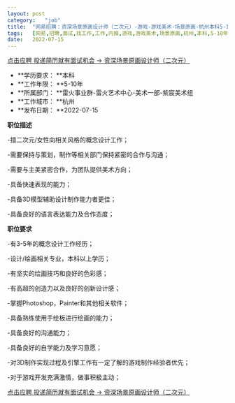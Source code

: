 ```yaml
---
layout:	post
category:	"job"
title:	"网易招聘：资深场景原画设计师（二次元）-游戏-游戏美术-场景原画-杭州本科5-10年"
tags:	[网易,招聘,面试,找工作,工作,内推,游戏,游戏美术,场景原画,杭州,本科,5-10年]
date:	2022-07-15
---
```


[点击应聘 投递简历就有面试机会 ->  资深场景原画设计师（二次元）](http://mobile.bole.netease.com/bole/boleDetail?id=10668&employeeId=346f03c3cda5f04c&key=all)



- **学历要求： **本科
- **工作年限： **5-10年
- **所属部门： **雷火事业群-雷火艺术中心-美术一部-紫宸美术组
- **工作城市： **杭州
- **发布日期： **2022-07-15



**职位描述**

-擅二次元/女性向相关风格的概念设计工作；

-需要保持与策划，制作等相关部门保持紧密的合作与沟通；

-需要与主美紧密合作，为团队提供美术方向；

-具备快速表现的能力；

-具备3D模型辅助设计制作能力者更佳；

-具备良好的语言表达能力及合作态度；



**职位要求**

-有3-5年的概念设计工作经历；

-设计/绘画相关专业，本科以上学历；

-有坚实的绘画技巧和良好的色彩感；

-有高超的创造力以及良好的创新设计感；

-掌握Photoshop，Painter和其他相关软件；

-具备熟练使用手绘板进行绘画的能力；

-具备良好的沟通能力；

-具备良好的自学能力及学习意愿；

-对3D制作实现过程及引擎工作有一定了解的游戏制作经验者优先；

-对于游戏开发充满激情，做事积极主动；



[点击应聘 投递简历就有面试机会 ->  资深场景原画设计师（二次元）](http://mobile.bole.netease.com/bole/boleDetail?id=10668&employeeId=346f03c3cda5f04c&key=all)